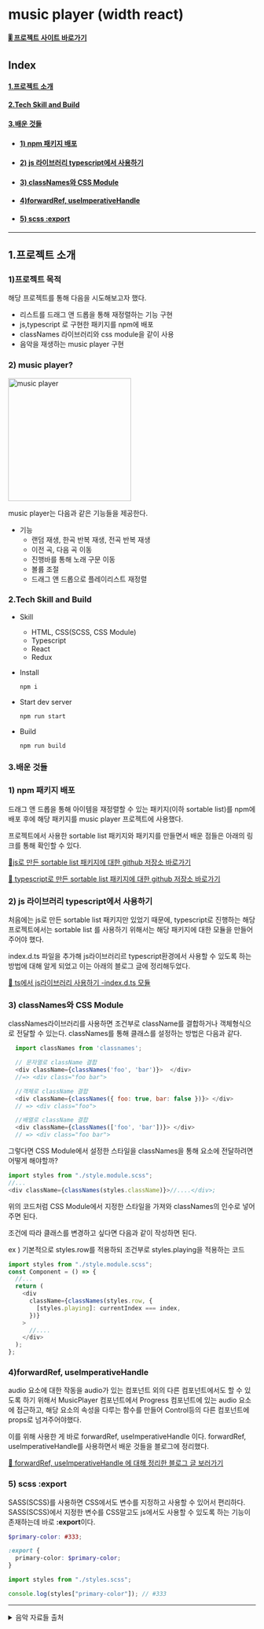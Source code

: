 # music player (width react)

#### [🎚️ 프로젝트 사이트 바로가기]("https://badahertz52.github.io/30projects_music-player")

## Index

#### <a href="#introduce">1.프로젝트 소개 </a>

#### <a href="#skill">2.Tech Skill and Build</a>

#### <a href="#study">3.배운 것들</a>

- #### <a href="#npm">1) npm 패키지 배포 </a>
- #### <a href="#js">2) js 라이브러리 typescript에서 사용하기</a>
- #### <a href="#classNames">3) classNames와 CSS Module</a>
- #### <a href="#ref">4)forwardRef, useImperativeHandle </a>
- #### <a href="#export">5) scss :export </a>

---

## <div id="introduce">1.프로젝트 소개 </div>

### <div>1)프로젝트 목적 </div>

해당 프로젝트를 통해 다음을 시도해보고자 했다.

- 리스트를 드래그 앤 드롭을 통해 재정렬하는 기능 구현
- js,typescript 로 구현한 패키지를 npm에 배포
- classNames 라이브러리와 css module을 같이 사용
- 음악을 재생하는 music player 구현

### <div>2) music player? </div>

  <img src="./readme_img/mp.gif" alt="music player" width="250px"/>
  
  music player는 다음과 같은 기능들을 제공한다.

- 기능
  - 랜덤 재생, 한곡 반복 재생, 전곡 반복 재생
  - 이전 곡, 다음 곡 이동
  - 진행바를 통해 노래 구문 이동
  - 볼륨 조절
  - 드래그 앤 드롭으로 플레이리스트 재정렬

### <div id="skill">2.Tech Skill and Build</div>

- Skill

  - HTML, CSS(SCSS, CSS Module)
  - Typescript
  - React
  - Redux

- Install
  ```bash
  npm i
  ```
- Start dev server
  ```bash
  npm run start
  ```
- Build
  ```bash
  npm run build
  ```

### <div id="study">3.배운 것들</a>

### <div id="npm">1) npm 패키지 배포 </div>

드래그 앤 드롭을 통해 아이템을 재정렬할 수 있는 패키지(이하 sortable list)를 npm에 배포 후에 해당 패키지를 music player 프로젝트에 사용했다.

프로젝트에서 사용한 sortable list 패키지와 패키지를 만들면서 배운 점들은 아래의 링크를 통해 확인할 수 있다.

[🔗js로 만든 sortable list 패키지에 대한 github 저장소 바로가기](https://github.com/BadaHertz52/sortable)

[🔗 typescript로 만든 sortable list 패키지에 대한 github 저장소 바로가기](https://github.com/BadaHertz52/sortable-list-tsc)

### <div id="js">2) js 라이브러리 typescript에서 사용하기</div>

처음에는 js로 만든 sortable list 패키지만 있었기 때문에, typescript로 진행하는 해당 프로젝트에서는 sortable list 를 사용하기 위해서는 해당 패키지에 대한 모듈을 만들어주어야 했다.

index.d.ts 파일을 추가해 js라이브러리르 typescript환경에서 사용할 수 있도록 하는 방법에 대해 알게 되었고 이는 아래의 블로그 글에 정리해두었다.

[🔗 ts에서 js라이브러리 사용하기 -index.d.ts 모듈 ](https://velog.io/@badahertz52/ts%EC%97%90%EC%84%9C-js%EB%9D%BC%EC%9D%B4%EB%B8%8C%EB%9F%AC%EB%A6%AC-%EC%82%AC%EC%9A%A9%ED%95%98%EA%B8%B0-index.d.ts-%EB%AA%A8%EB%93%88)

### <div id="classNames">3) classNames와 CSS Module</div>

classNames라이브러리를 사용하면 조건부로 className를 결합하거나 객체형식으로 전달할 수 있는다.
classNames를 통해 클래스를 설정하는 방법은 다음과 같다.

```js
  import classNames from 'classnames';

  // 문자열로 className 결합
  <div className={classNames('foo', 'bar')}>  </div>
  //=> <div class="foo bar">

  //객체로 className 결합
  <div className={classNames({ foo: true, bar: false })}> </div>
  // => <div class="foo">

  //배열로 className 결합
  <div className={classNames(['foo', 'bar'])}> </div>
  // => <div class="foo bar">

```

그렇다면 CSS Module에서 설정한 스타일을 classNames을 통해 요소에 전달하려면 어떻게 해야할까?

```typescript
import styles from "./style.module.scss";
//...
<div className={classNames(styles.className)}>//....</div>;
```

위의 코드처럼 CSS Module에서 지정한 스타일을 가져와 classNames의 인수로 넣어주면 된다.

조건에 따라 클래스를 변경하고 싶다면 다음과 같이 작성하면 된다.

ex ) 기본적으로 styles.row를 적용하되 조건부로 styles.playing을 적용하는 코드

```typescript
import styles from "./style.module.scss";
const Component = () => {
  //...
  return (
    <div
      className={classNames(styles.row, {
        [styles.playing]: currentIndex === index,
      })}
    >
      //....
    </div>
  );
};
```

### <div id="ref">4)forwardRef, useImperativeHandle </div>

audio 요소에 대한 작동을 audio가 있는 컴포넌트 외의 다른 컴포넌트에서도 할 수 있도록 하기 위해서 MusicPlayer 컴포넌트에서 Progress 컴포넌트에 있는 audio 요소에 접근하고, 해당 요소의 속성을 다루는 함수를 만들어 Control등의 다른 컴포넌트에 props로 넘겨주어야했다.

이를 위해 사용한 게 바로 forwardRef, useImperativeHandle 이다.
forwardRef, useImperativeHandle를 사용하면서 배운 것들을 블로그에 정리했다.

[🔗 forwardRef, useImperativeHandle 에 대해 정리한 블로그 글 보러가기](https://velog.io/@badahertz52/React-ref%EC%99%80-forwardRef-useImperativeHandle)

### <div id="export">5) scss :export </div>

SASS(SCSS)를 사용하면 CSS에서도 변수를 지정하고 사용할 수 있어서 편리하다. SASS(SCSS)에서 지정한 변수를 CSS말고도 js에서도 사용할 수 있도록 하는 기능이 존재하는데 바로 **:export**이다.

```scss
$primary-color: #333;

:export {
  primary-color: $primary-color;
}
```

```js
import styles from "./styles.scss";

console.log(styles["primary-color"]); // #333
```

---

<details>
<summary> 음악 자료들 출처  </summary>
<div markdown="1">

- 🎵 summer walk
  - [음악](https://pixabay.com/ko/users/olexy-25300778/?utm_source=link-attribution&utm_medium=referral&utm_campaign=music&utm_content=152722)
  - [이미지](https://pixabay.com/ko/users/djn01002-733926/?utm_source=link-attribution&utm_medium=referral&utm_campaign=image&utm_content=632100)
- 🎵 my universe
  - [음악](https://pixabay.com/ko/users/nesterouk-34392616/?utm_source=link-attribution&utm_medium=referral&utm_campaign=music&utm_content=147152)
  - [이미지](https://pixabay.com/ko/users/geralt-9301/?utm_source=link-attribution&utm_medium=referral&utm_campaign=image&utm_content=2643089)
- 🎵 leva

  - [음악](https://pixabay.com/ko/users/lemonmusicstudio-14942887/?utm_source=link-attribution&utm_medium=referral&utm_campaign=music&utm_content=149473)
  - [이미지](https://pixabay.com/ko/users/freestocks-photos-7014431/?utm_source=link-attribution&utm_medium=referral&utm_campaign=image&utm_content=2943124)

- 🎵 unlock me
  - [음악](https://pixabay.com/ko/users/prazkhanal-24653570/?utm_source=link-attribution&utm_medium=referral&utm_campaign=music&utm_content=149058)
  - [이미지](https://pixabay.com/ko/users/453169-453169/?utm_source=link-attribution&utm_medium=referral&utm_campaign=image&utm_content=720589)
- 🎵 waterfall
  - [음악](https://pixabay.com/ko/users/romansenykmusic-11989248/?utm_source=link-attribution&utm_medium=referral&utm_campaign=music&utm_content=140894)
  - [이미지](https://pixabay.com/ko/users/maryannandco-29130208/?utm_source=link-attribution&utm_medium=referral&utm_campaign=image&utm_content=7787024)

</div>
</details>

